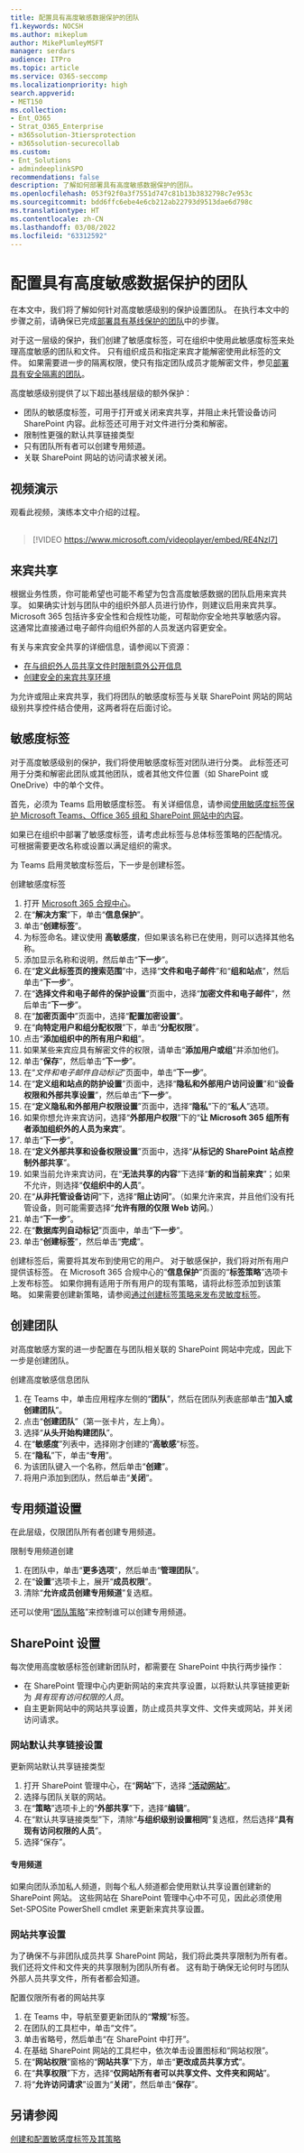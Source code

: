 ```yaml
---
title: 配置具有高度敏感数据保护的团队
f1.keywords: NOCSH
ms.author: mikeplum
author: MikePlumleyMSFT
manager: serdars
audience: ITPro
ms.topic: article
ms.service: O365-seccomp
ms.localizationpriority: high
search.appverid:
- MET150
ms.collection:
- Ent_O365
- Strat_O365_Enterprise
- m365solution-3tiersprotection
- m365solution-securecollab
ms.custom:
- Ent_Solutions
- admindeeplinkSPO
recommendations: false
description: 了解如何部署具有高度敏感数据保护的团队。
ms.openlocfilehash: 053f92f0a3f7551d747c81b13b3832798c7e953c
ms.sourcegitcommit: bdd6ffc6ebe4e6cb212ab22793d9513dae6d798c
ms.translationtype: HT
ms.contentlocale: zh-CN
ms.lasthandoff: 03/08/2022
ms.locfileid: "63312592"
---
```

# <a name="configure-teams-with-protection-for-highly-sensitive-data"></a>配置具有高度敏感数据保护的团队

在本文中，我们将了解如何针对高度敏感级别的保护设置团队。 在执行本文中的步骤之前，请确保已完成[部署具有基线保护的团队](configure-teams-baseline-protection.md)中的步骤。

对于这一层级的保护，我们创建了敏感度标签，可在组织中使用此敏感度标签来处理高度敏感的团队和文件。 只有组织成员和指定来宾才能解密使用此标签的文件。 如果需要进一步的隔离权限，使只有指定团队成员才能解密文件，参见[部署具有安全隔离的团队](secure-teams-security-isolation.md)。

高度敏感级别提供了以下超出基线层级的额外保护：

- 团队的敏感度标签，可用于打开或关闭来宾共享，并阻止未托管设备访问 SharePoint 内容。此标签还可用于对文件进行分类和解密。
- 限制性更强的默认共享链接类型
- 只有团队所有者可以创建专用频道。
- 关联 SharePoint 网站的访问请求被关闭。

## <a name="video-demonstration"></a>视频演示

观看此视频，演练本文中介绍的过程。
<br>
<br>
> [!VIDEO https://www.microsoft.com/videoplayer/embed/RE4NzI7]

## <a name="guest-sharing"></a>来宾共享

根据业务性质，你可能希望也可能不希望为包含高度敏感数据的团队启用来宾共享。 如果确实计划与团队中的组织外部人员进行协作，则建议启用来宾共享。 Microsoft 365 包括许多安全性和合规性功能，可帮助你安全地共享敏感内容。 这通常比直接通过电子邮件向组织外部的人员发送内容更安全。

有关与来宾安全共享的详细信息，请参阅以下资源：

- [在与组织外人员共享文件时限制意外公开信息](./share-limit-accidental-exposure.md)
- [创建安全的来宾共享环境](./create-secure-guest-sharing-environment.md)

为允许或阻止来宾共享，我们将团队的敏感度标签与关联 SharePoint 网站的网站级别共享控件结合使用，这两者将在后面讨论。

## <a name="sensitivity-labels"></a>敏感度标签

对于高度敏感级别的保护，我们将使用敏感度标签对团队进行分类。 此标签还可用于分类和解密此团队或其他团队，或者其他文件位置（如 SharePoint 或 OneDrive）中的单个文件。 

首先，必须为 Teams 启用敏感度标签。 有关详细信息，请参阅[使用敏感度标签保护 Microsoft Teams、Office 365 组和 SharePoint 网站中的内容](../compliance/sensitivity-labels-teams-groups-sites.md)。

如果已在组织中部署了敏感度标签，请考虑此标签与总体标签策略的匹配情况。 可根据需要更改名称或设置以满足组织的需求。

为 Teams 启用灵敏度标签后，下一步是创建标签。

创建敏感度标签
1. 打开 [Microsoft 365 合规中心](https://compliance.microsoft.com)。
2. 在“**解决方案**”下，单击“**信息保护**”。
3. 单击“**创建标签**”。
4. 为标签命名。建议使用 **高敏感度**，但如果该名称已在使用，则可以选择其他名称。
5. 添加显示名称和说明，然后单击“**下一步**”。
6. 在“**定义此标签页的搜索范围**”中，选择“**文件和电子邮件**”和“**组和站点**”，然后单击“**下一步**”。
7. 在“**选择文件和电子邮件的保护设置**”页面中，选择“**加密文件和电子邮件**”，然后单击“**下一步**”。
8. 在“**加密页面中**”页面中，选择“**配置加密设置**”。
9. 在“**向特定用户和组分配权限**”下，单击“**分配权限**”。
10. 点击“**添加组织中的所有用户和组**”。
11. 如果某些来宾应具有解密文件的权限，请单击“**添加用户或组**”并添加他们。
12.  单击“**保存**”，然后单击“**下一步**”。
13. 在“*文件和电子邮件自动标记*”页面中，单击“**下一步**”。
14. 在“**定义组和站点的防护设置**”页面中，选择“**隐私和外部用户访问设置**”和“**设备权限和外部共享设置**”，然后单击“**下一步**”。
15. 在“**定义隐私和外部用户权限设置**”页面中，选择“**隐私**”下的“**私人**”选项。
16. 如果你想允许来宾访问，选择“**外部用户权限**”下的“**让 Microsoft 365 组所有者添加组织外的人员为来宾**”。
17. 单击“**下一步**”。
18. 在“**定义外部共享和设备权限设置**”页面中，选择“**从标记的 SharePoint 站点控制外部共享**”。
19. 如果当前允许来宾访问，在“**无法共享的内容**”下选择“**新的和当前来宾**”；如果不允许，则选择“**仅组织中的人员**”。
20. 在“**从非托管设备访问**”下，选择“**阻止访问**”。（如果允许来宾，并且他们没有托管设备，则可能需要选择“**允许有限的仅限 Web 访问**。）
21. 单击“**下一步**”。
22. 在“**数据库列自动标记**”页面中，单击“**下一步**”。
23. 单击“**创建标签**”，然后单击“**完成**”。

创建标签后，需要将其发布到使用它的用户。 对于敏感保护，我们将对所有用户提供该标签。 在 Microsoft 365 合规中心的“**信息保护**”页面的“**标签策略**”选项卡上发布标签。 如果你拥有适用于所有用户的现有策略，请将此标签添加到该策略。 如果需要创建新策略，请参阅[通过创建标签策略来发布灵敏度标签](../compliance/create-sensitivity-labels.md#publish-sensitivity-labels-by-creating-a-label-policy)。

## <a name="create-a-team"></a>创建团队

对高度敏感方案的进一步配置在与团队相关联的 SharePoint 网站中完成，因此下一步是创建团队。

创建高度敏感信息团队
1. 在 Teams 中，单击应用程序左侧的“**团队**”，然后在团队列表底部单击“**加入或创建团队**”。
2. 点击“**创建团队**”（第一张卡片，左上角）。
3. 选择“**从头开始构建团队**”。
4. 在“**敏感度**”列表中，选择刚才创建的“**高敏感**”标签。
5. 在“**隐私**”下，单击“**专用**”。
6. 为该团队键入一个名称，然后单击“**创建**”。
7. 将用户添加到团队，然后单击“**关闭**”。

## <a name="private-channel-settings"></a>专用频道设置

在此层级，仅限团队所有者创建专用频道。

限制专用频道创建
1. 在团队中，单击“**更多选项**”，然后单击“**管理团队**”。
2. 在“**设置**”选项卡上，展开“**成员权限**”。
3. 清除“**允许成员创建专用频道**”复选框。

还可以使用“[团队策略](/MicrosoftTeams/teams-policies)”来控制谁可以创建专用频道。

## <a name="sharepoint-settings"></a>SharePoint 设置

每次使用高度敏感标签创建新团队时，都需要在 SharePoint 中执行两步操作：

- 在 SharePoint 管理中心内更新网站的来宾共享设置，以将默认共享链接更新为 *具有现有访问权限的人员*。
- 自主更新网站中的网站共享设置，防止成员共享文件、文件夹或网站，并关闭访问请求。

### <a name="site-default-sharing-link-settings"></a>网站默认共享链接设置

更新网站默认共享链接类型

1. 打开 SharePoint 管理中心，在“**网站**”下，选择 <a href="https://go.microsoft.com/fwlink/?linkid=2185220" target="_blank">“**活动网站**”</a>。
1. 选择与团队关联的网站。
1. 在“**策略**”选项卡上的“**外部共享**”下，选择“**编辑**”。
1. 在“默认共享链接类型”下，清除“**与组织级别设置相同**”复选框，然后选择“**具有现有访问权限的人员**”。
1. 选择“保存”。

#### <a name="private-channels"></a>专用频道

如果向团队添加私人频道，则每个私人频道都会使用默认共享设置创建新的 SharePoint 网站。 这些网站在 SharePoint 管理中心中不可见，因此必须使用 Set-SPOSite PowerShell cmdlet 来更新来宾共享设置。

### <a name="site-sharing-settings"></a>网站共享设置

为了确保不与非团队成员共享 SharePoint 网站，我们将此类共享限制为所有者。 我们还将文件和文件夹的共享限制为团队所有者。 这有助于确保无论何时与团队外部人员共享文件，所有者都会知道。

配置仅限所有者的网站共享
1. 在 Teams 中，导航至要更新团队的“**常规**”标签。
2. 在团队的工具栏中，单击“文件”。
3. 单击省略号，然后单击“在 SharePoint 中打开”。
4. 在基础 SharePoint 网站的工具栏中，依次单击设置图标和“网站权限”。
5. 在“**网站权限**”窗格的“**网站共享**”下方，单击“**更改成员共享方式**”。
6. 在“**共享权限**”下方，选择“**仅网站所有者可以共享文件、文件夹和网站**”。
7. 将“**允许访问请求**”设置为“**关闭**”，然后单击“**保存**”。

## <a name="see-also"></a>另请参阅

[创建和配置敏感度标签及其策略](../compliance/create-sensitivity-labels.md)

